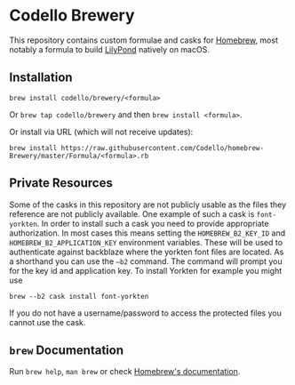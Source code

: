# Codello Brewery

This repository contains custom formulae and casks for [Homebrew](https://brew.sh), most notably a formula to build [LilyPond](http://lilypond.org) natively on macOS.

## Installation

`brew install codello/brewery/<formula>`

Or `brew tap codello/brewery` and then `brew install <formula>`.

Or install via URL (which will not receive updates):

```
brew install https://raw.githubusercontent.com/Codello/homebrew-Brewery/master/Formula/<formula>.rb
```

## Private Resources

Some of the casks in this repository are not publicly usable as the files they reference are not publicly available. One example of such a cask is `font-yorkten`. In order to install such a cask you need to provide appropriate authorization. In most cases this means setting the `HOMEBREW_B2_KEY_ID` and `HOMEBREW_B2_APPLICATION_KEY` environment variables. These will be used to authenticate against backblaze where the yorkten font files are located. As a shorthand you can use the `–b2` command. The command will prompt you for the key id and application key. To install Yorkten for example you might use

```shell
brew --b2 cask install font-yorkten
```



If you do not have a username/password to access the protected files you cannot use the cask.

## `brew` Documentation

Run `brew help`, `man brew` or check [Homebrew's documentation](https://docs.brew.sh).